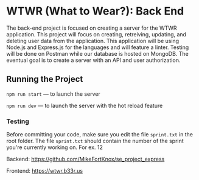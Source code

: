 # WTWR (What to Wear?): Back End

The back-end project is focused on creating a server for the WTWR application. This project will focus on creating, retreiving, updating, and deleting user data from the application. This application will be using Node.js and Express.js for the languages and will feature a linter. Testing will be done on Postman while our database is hosted on MongoDB. The eventual goal is to create a server with an API and user authorization.

## Running the Project

`npm run start` — to launch the server

`npm run dev` — to launch the server with the hot reload feature

### Testing

Before committing your code, make sure you edit the file `sprint.txt` in the root folder. The file `sprint.txt` should contain the number of the sprint you're currently working on. For ex. 12

Backend: https://github.com/MikeFortKnox/se_project_express

Frontend: https://wtwr.b33r.us
